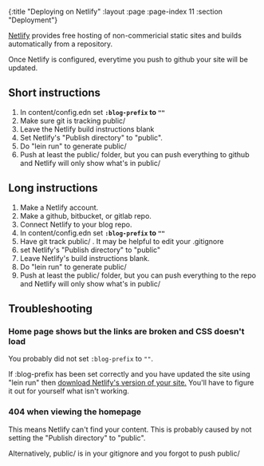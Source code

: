 {:title "Deploying on Netlify"
 :layout :page
 :page-index 11
 :section "Deployment"}

[Netlify](https://www.netlify.com) provides free hosting of non-commericial static sites and builds automatically from a repository. 

Once Netlify is configured, everytime you push to github your site will be updated. 

## Short instructions

1. In content/config.edn set **`:blog-prefix` to `""`**
1. Make sure git is tracking public/
1. Leave the Netlify build instructions blank
1. Set Netlify's "Publish directory" to "public".
1. Do "lein run" to generate public/
1. Push at least the public/ folder, but you can push everything to github and Netlify will only show what's in public/ 

## Long instructions

1. Make a Netlify account.
2. Make a github, bitbucket, or gitlab repo.
3. Connect Netlify to your blog repo.
1. In content/config.edn set **`:blog-prefix` to `""`**
5. Have git track public/ . It may be helpful to edit your .gitignore
6. set Netlify's "Publish directory" to "public"
7. Leave Netlify's build instructions blank. 
8. Do "lein run" to generate public/
9. Push at least the public/ folder, but you can push everything to the repo and Netlify will only show what's in public/ 

## Troubleshooting

### Home page shows but the links are broken and CSS doesn't load

You probably did not set `:blog-prefix` to `""`.

If :blog-prefix has been set correctly and you have updated the site using "lein run" then [download Netlify's version of your site.](https://answers.netlify.com/t/can-i-download-my-website/3622) You'll have to figure it out for yourself what isn't working.

### 404 when viewing the homepage

This means Netlify can't find your content. This is probably caused by not setting the "Publish directory" to "public". 

Alternatively, public/ is in your gitignore and you forgot to push public/
